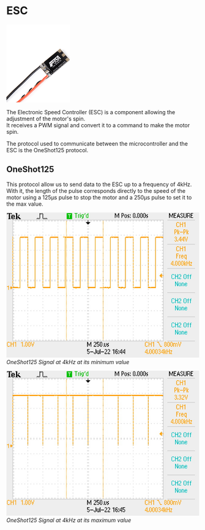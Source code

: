 # ESC
[![ESC](images/ESC.png)](https://github.com/kevinbecquet/Thrust_Control/tree/master/electronics/esc)

The Electronic Speed Controller (ESC) is a component allowing the adjustment of the motor's spin.  
It receives a PWM signal and convert it to a command to make the motor spin.

The protocol used to communicate between the microcontroller and the ESC is the OneShot125 protocol.

## OneShot125

This protocol allow us to send data to the ESC up to a frequency of 4kHz.
With it, the length of the pulse corresponds directly to the speed of the motor using a 125μs pulse to stop the motor and a 250μs pulse to set it to the max value. 


![Oneshot 4kHZ min](images/OneShot125_MIN.JPG)  
*OneShot125 Signal at 4kHz at its minimum value*

![Oneshot 4kHZ min](images/OneShot125_MAX.JPG)  
*OneShot125 Signal at 4kHz at its maximum value*
